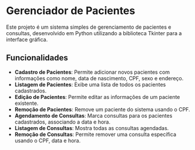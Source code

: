 # Gerenciador de Pacientes

Este projeto é um sistema simples de gerenciamento de pacientes e consultas, desenvolvido em Python utilizando a biblioteca Tkinter para a interface gráfica.

## Funcionalidades

- **Cadastro de Pacientes**: Permite adicionar novos pacientes com informações como nome, data de nascimento, CPF, sexo e endereço.
- **Listagem de Pacientes**: Exibe uma lista de todos os pacientes cadastrados.
- **Edição de Pacientes**: Permite editar as informações de um paciente existente.
- **Remoção de Pacientes**: Remove um paciente do sistema usando o CPF.
- **Agendamento de Consultas**: Marca consultas para os pacientes cadastrados, associando a data e hora.
- **Listagem de Consultas**: Mostra todas as consultas agendadas.
- **Remoção de Consultas**: Permite remover uma consulta específica usando o CPF, data e hora.
